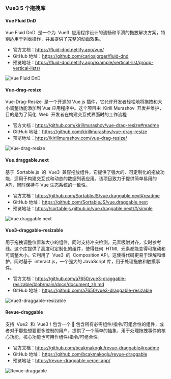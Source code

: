 ### Vue3 5 个拖拽库

#### Vue Fluid DnD

Vue Fluid DnD  是一个为  Vue3  应用程序设计的流畅和平滑的拖放解决方案，特别适用于列表操作，并且提供了完整的动画效果。

- 官方文档：https://fluid-dnd.netlify.app/vue/
- GitHub 地址：https://github.com/carlosjorger/fluid-dnd
- 预览地址：https://fluid-dnd.netlify.app/example/vertical-list/group-vertical-lists/

![Vue Fluid DnD](https://mmbiz.qpic.cn/sz_mmbiz_gif/kzFgl6ibibNKpQKNsZQDESkAPdQglrc28LFtiaeYOwrEH11CCs0R16zLV9YxjnUXEicvwFwPEjFew937yGxVI3eVxg/640?wx_fmt=gif&from=appmsg&wxfrom=13&tp=wxpic)

#### Vue-drag-resize

Vue-Drag-Resize  是一个开源的 Vue.js 插件，它允许开发者轻松地将拖拽和大小调整功能添加到 Vue 应用程序中。这个项目由  Kirill Murashov  开发并维护，目的是为了简化  Web  开发者在构建交互式界面时的工作流程

- 官方文档：https://github.com/kirillmurashov/vue-drag-resize#readme
- GitHub 地址：https://github.com/kirillmurashov/vue-drag-resize
- 预览地址：https://kirillmurashov.com/vue-drag-resize/

![Vue-drag-resize](https://mmbiz.qpic.cn/sz_mmbiz_gif/kzFgl6ibibNKpQKNsZQDESkAPdQglrc28L47SiaRiahn4CibLjUbF6g5BC8VV4gMkiaulHqE7Gqvg1WUZuQf5qRZiblGQ/640?wx_fmt=gif&from=appmsg&tp=wxpic&wxfrom=5&wx_lazy=1)

#### Vue.draggable.next

基于  Sortable.js  的  Vue3  兼容拖放组件，它提供了强大的、可定制化的拖放功能，适用于构建交互式和动态的数据列表应用。该项目致力于提供简单易用的 API，同时保持与 Vue 生态系统的一致性。

- 官方文档：https://github.com/SortableJS/vue.draggable.next#readme
- GitHub 地址：https://github.com/SortableJS/vue.draggable.next
- 预览地址：https://sortablejs.github.io/vue.draggable.next/#/simple

![Vue.draggable.next](https://mmbiz.qpic.cn/sz_mmbiz_gif/kzFgl6ibibNKpQKNsZQDESkAPdQglrc28LY92Lv0GjubZ4Ugomo36eFAhYm5YjvuPDjguy67EiajaQ0363iauHCQsw/640?wx_fmt=gif&from=appmsg&tp=wxpic&wxfrom=5&wx_lazy=1)

#### Vue3-draggable-resizable

用于拖拽调整位置和大小的组件，同时支持冲突检测，元素吸附对齐，实时参考线。这个库提供了高度可定制化的组件，使得任何  HTML  元素都能变得可拖动和可调整大小。它利用了  Vue3  的  Composition API，这使得代码更易于理解和维护，同时基于  interact.js，一个强大的 JavaScript 库，用于处理拖放和触摸事件。

- 官方文档：https://github.com/a7650/vue3-draggable-resizable/blob/main/docs/document_zh.md
- GitHub 地址：https://github.com/a7650/vue3-draggable-resizable

![Vue3-draggable-resizable](https://mmbiz.qpic.cn/sz_mmbiz_png/kzFgl6ibibNKpQKNsZQDESkAPdQglrc28LficrxWIO5iaTaRDcn9avVmRRXoLZ8zgcq0KfQ8rQmeVb9bXrDEYGkhRg/640?wx_fmt=png&from=appmsg&tp=wxpic&wxfrom=5&wx_lazy=1)

#### Revue-draggable

支持  Vue2  和  Vue3！包含一个 🔋 包含所有必需组件/指令/可组合性的组件，或者对于那些想要更多控制的用户，提供了一个简单的抽象，用于处理拖拽事件的核心功能，核心功能也可用作组件/指令/可组合性。

- 官方文档：https://github.com/bcakmakoglu/revue-draggable#readme
- GitHub 地址：https://github.com/bcakmakoglu/revue-draggable
- 预览地址：https://revue-draggable.vercel.app/

![Revue-draggable](https://mmbiz.qpic.cn/sz_mmbiz_png/kzFgl6ibibNKpQKNsZQDESkAPdQglrc28LH0dibX7Xz7IAXhmicFaia6BdLzVRpcaYuRACutPyXKLRaG65gZA6yBgnQ/640?wx_fmt=png&from=appmsg&tp=wxpic&wxfrom=5&wx_lazy=1)
